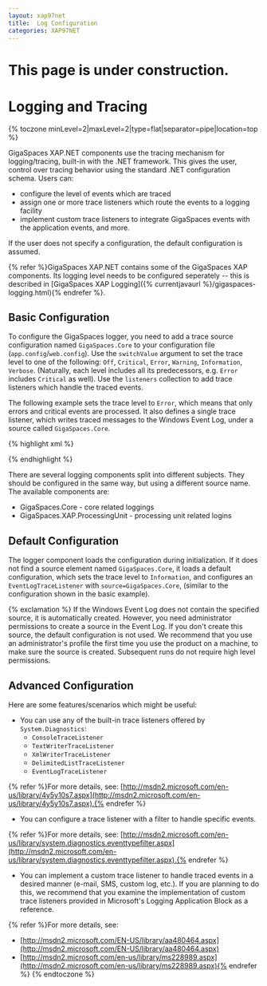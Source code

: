 ```yaml
---
layout: xap97net
title:  Log Configuration
categories: XAP97NET
---
```


# This page is under construction.

# Logging and Tracing

{% toczone minLevel=2|maxLevel=2|type=flat|separator=pipe|location=top %}

GigaSpaces XAP.NET components use the tracing mechanism for logging/tracing, built-in with the .NET framework. This gives the user, control over tracing behavior using the standard .NET configuration schema. Users can:

- configure the level of events which are traced
- assign one or more trace listeners which route the events to a logging facility
- implement custom trace listeners to integrate GigaSpaces events with the application events, and more.

If the user does not specify a configuration, the default configuration is assumed.

{% refer %}GigaSpaces XAP.NET contains some of the GigaSpaces XAP components. Its logging level needs to be configured seperately -- this is described in [GigaSpaces XAP Logging]({% currentjavaurl %}/gigaspaces-logging.html){% endrefer %}.

## Basic Configuration

To configure the GigaSpaces logger, you need to add a trace source configuration named `GigaSpaces.Core` to your configuration file (`app.config`/`web.config`). Use the `switchValue` argument to set the trace level to one of the following: `Off`, `Critical`, `Error`, `Warning`, `Information`, `Verbose`.  (Naturally, each level includes all its predecessors, e.g. `Error` includes `Critical` as well). Use the `listeners` collection to add trace listeners which handle the traced events.

The following example sets the trace level to `Error`, which means that only errors and critical events are processed. It also defines a single trace listener, which writes traced messages to the Windows Event Log, under a source called `GigaSpaces.Core`.

{% highlight xml %}
<?xml version="1.0" encoding="utf-8" ?>
<configuration>
  <system.diagnostics>
    <sources>
      <source name="GigaSpaces.Core" switchValue="Error">
        <listeners>
          <add name="MyListener"
  type="System.Diagnostics.EventLogTraceListener"
  initializeData="GigaSpaces.Core"/>
        </listeners>
      </source>
    </sources>
  </system.diagnostics>
</configuration>

{% endhighlight %}

There are several logging components split into different subjects. They should be configured in the same way, but using a different source name. The available components are:

- GigaSpaces.Core - core related loggings
- GigaSpaces.XAP.ProcessingUnit - processing unit related logins

## Default Configuration

The logger component loads the configuration during initialization. If it does not find a source element named `GigaSpaces.Core`, it loads a default configuration, which sets the trace level to `Information`, and configures an `EventLogTraceListener` with `source=GigaSpaces.Core`, (similar to the configuration shown in the basic example).

{% exclamation %} If the Windows Event Log does not contain the specified source, it is automatically created. However, you need administrator permissions to create a source in the Event Log. If you don't create this source, the default configuration is not used. We recommend that you use an administrator's profile the first time you use the product on a machine, to make sure the source is created. Subsequent runs do not require high level permissions.

## Advanced Configuration

Here are some features/scenarios which might be useful:

- You can use any of the built-in trace listeners offered by `System.Diagnostics`:
    - `ConsoleTraceListener`
    - `TextWriterTraceListener`
    - `XmlWriterTraceListener`
    - `DelimitedListTraceListener`
    - `EventLogTraceListener`

{% refer %}For more details, see: [http://msdn2.microsoft.com/en-us/library/4y5y10s7.aspx](http://msdn2.microsoft.com/en-us/library/4y5y10s7.aspx).{% endrefer %}

- You can configure a trace listener with a filter to handle specific events.

{% refer %}For more details, see: [http://msdn2.microsoft.com/en-us/library/system.diagnostics.eventtypefilter.aspx](http://msdn2.microsoft.com/en-us/library/system.diagnostics.eventtypefilter.aspx).{% endrefer %}

- You can implement a custom trace listener to handle traced events in a desired manner (e-mail, SMS, custom log, etc.). If you are planning to do this, we recommend that you examine the implementation of custom trace listeners provided in Microsoft's Logging Application Block as a reference.

{% refer %}For more details, see:

- [http://msdn2.microsoft.com/EN-US/library/aa480464.aspx](http://msdn2.microsoft.com/EN-US/library/aa480464.aspx)
- [http://msdn2.microsoft.com/en-us/library/ms228989.aspx](http://msdn2.microsoft.com/en-us/library/ms228989.aspx){% endrefer %}
{% endtoczone %}
